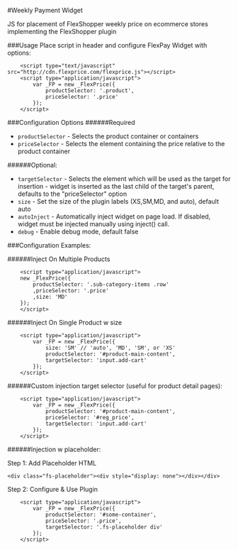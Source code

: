 #Weekly Payment Widget

JS for placement of FlexShopper weekly price on ecommerce stores implementing the FlexShopper plugin

###Usage
Place script in header and configure FlexPay Widget with options:
```
    <script type="text/javascript" src="http://cdn.flexprice.com/flexprice.js"></script>
    <script type="application/javascript">
        var _FP = new _FlexPrice({
            productSelector: '.product',
            priceSelector: '.price'
        });
    </script>
```
###Configuration Options
######Required
*   `productSelector` - Selects the product container or containers
*   `priceSelector` - Selects the element containing the price relative to the product container

######Optional:
*   `targetSelector` - Selects the element which will be used as the target for insertion - widget is inserted as the last child of the target's parent, defaults to the "priceSelector" option
*   `size` - Set the size of the plugin labels (XS,SM,MD, and auto), default auto
*   `autoInject` - Automatically inject widget on page load.  If disabled, widget must be injected manually using inject() call.
*   `debug` -  Enable debug mode, default false

###Configuration Examples:

######Inject On Multiple Products
```
    <script type="application/javascript">
    new _FlexPrice({
        productSelector: '.sub-category-items .row'
        ,priceSelector: '.price'
        ,size: 'MD'
    });
    </script>
```    

######Inject On Single Product w size
```
    <script type="application/javascript">
        var _FP = new _FlexPrice({
            size: 'SM' // 'auto', 'MD', 'SM', or 'XS'
            productSelector: '#product-main-content',
            targetSelector: 'input.add-cart'
        });
    </script>
```

######Custom injection target selector (useful for product detail pages):
```
    <script type="application/javascript">
        var _FP = new _FlexPrice({
            productSelector: '#product-main-content',
            priceSelector: '#reg_price',
            targetSelector: 'input.add-cart'
        });
    </script>
```

######Injection w placeholder:

Step 1: Add Placeholder HTML
```
<div class="fs-placeholder"><div style="display: none"></div></div>
```

Step 2: Configure & Use Plugin
```
    <script type="application/javascript">
        var _FP = new _FlexPrice({
            productSelector: '#some-container',
            priceSelector: '.price',
            targetSelector: '.fs-placeholder div'
        });
    </script>
```
